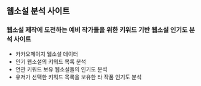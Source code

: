 ## 웹소설 분석 사이트

### 웹소설 제작에 도전하는 예비 작가들을 위한 키워드 기반 웹소설 인기도 분석 사이트

- 카카오페이지 웹소설 데이터
- 인기 웹소설의 키워드 목록 분석
- 연관 키워드 보유 웹소설들의 인기도 분석
- 유저가 선택한 키워드 목록을 보유한 타 작품 인기도 분석

